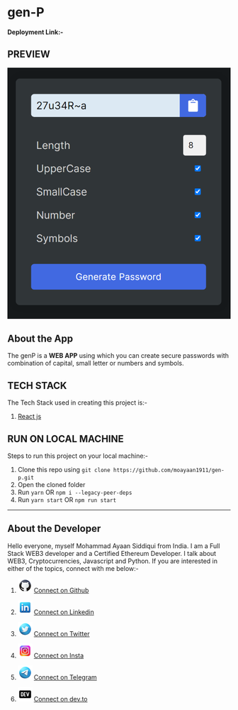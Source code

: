 # gen-P

**Deployment Link:-**

## PREVIEW

![Alt text](public/preview.png "preview")

## About the App

The genP is a **WEB APP** using which you can create secure passwords with combination of capital, small letter or numbers and symbols.

## TECH STACK

The Tech Stack used in creating this project is:-

1.  [React js](https://reactjs.org/)

## RUN ON LOCAL MACHINE

Steps to run this project on your local machine:-

1. Clone this repo using
   `git clone https://github.com/moayaan1911/gen-p.git`
2. Open the cloned folder
3. Run `yarn` OR `npm i --legacy-peer-deps`
4. Run `yarn start` OR `npm run start`

---

## About the Developer

Hello everyone, myself Mohammad Ayaan Siddiqui from India. I am a Full Stack WEB3 developer and a Certified Ethereum Developer. I talk about WEB3, Cryptocurrencies, Javascript and Python. If you are interested in either of the topics, connect with me below:-

1. ![Alt text](public/github.png "github") [Connect on Github](https://github.com/moayaan1911)

2. ![Alt text](public/linkedin.png "linkedin") [Connect on Linkedin](www.linkedin.com/in/ayaaneth)

3. ![Alt text](public/twitter.png "twitter") [Connect on Twitter](https://www.twitter.com/usdisshitcoin)

4. ![Alt text](public/insta.png "insta") [Connect on Insta](https://www.instagram.com/moayaan_1911)

5. ![Alt text](public/telegram.png "telegram") [Connect on Telegram](https://t.me/usdisshitcoin)

6. ![Alt text](public/dev.png "dev") [Connect on dev.to](https://dev.to/moayaan1911)
